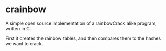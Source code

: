 # crainbow
A simple open source implementation of a rainbowCrack alike program, written in C.

First it creates the rainbow tables, and then compares them to the hashes
we want to crack.
